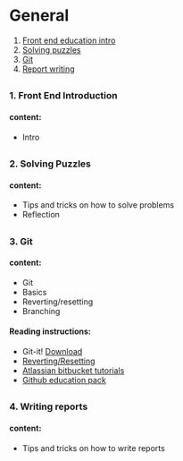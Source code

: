 
# General

1. [Front end education intro](/courses/genereal/lectures/lecture-genereal-1-intro.md)
1. [Solving puzzles](/courses/genereal/lectures/lecture-genereal-2-solving-puzzles.md)
1. [Git](/courses/genereal/lectures/lecture-genereal-3-git.md)
1. [Report writing](/courses/genereal/lectures/lecture-genereal-4-report-writing.md)

## 

### 1. Front End Introduction
#### content:
* Intro

## 

### 2. Solving Puzzles
#### content:
* Tips and tricks on how to solve problems
* Reflection

## 

### 3. Git

#### content:
* Git
* Basics
* Reverting/resetting
* Branching

#### Reading instructions:
* Git-it! <a href="https://github.com/jlord/git-it-electron/releases">Download</a>
* <a href="https://www.atlassian.com/git/tutorials/undoing-changes/git-revert" target="_blank">Reverting/Resetting</a>
* <a href="https://www.atlassian.com/git/tutorials/learn-git-with-bitbucket-cloud#create-the-repository">Atlassian bitbucket tutorials</a>
* <a href="https://education.github.com/pack">Github education pack</a>

## 

### 4. Writing reports
#### content:
* Tips and tricks on how to write reports
